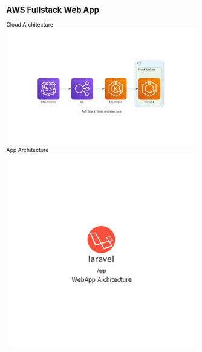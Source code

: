 ## AWS Fullstack Web App

Cloud Architecture
![Cloud Architecture](./DAC/full_stack_web_architecture.png)
App Architecture
![Cloud Architecture](./DAC/webapp_architecture.png)